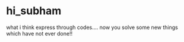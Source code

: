 # hi_subham
what i think express through codes....
now you solve some new things which have not ever done!!
